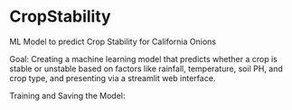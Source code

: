 # CropStability
ML Model to predict Crop Stability for California Onions

Goal:
Creating a machine learning model that predicts whether a crop is stable or unstable based on factors like rainfall, temperature, soil PH, and crop type, and presenting via a streamlit web interface.

Training and Saving the Model:
